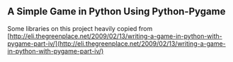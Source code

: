 ## A Simple Game in Python Using Python-Pygame

Some libraries on this project heavily copied from [http://eli.thegreenplace.net/2009/02/13/writing-a-game-in-python-with-pygame-part-iv/](http://eli.thegreenplace.net/2009/02/13/writing-a-game-in-python-with-pygame-part-iv/)
